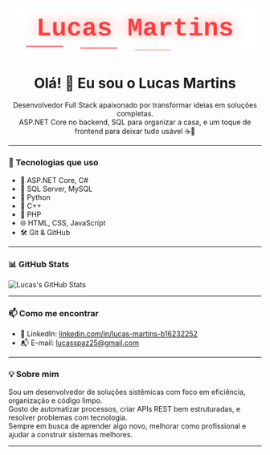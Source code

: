 <p align="center">
  <img src="https://github.com/Marloc412/Marloc412/raw/main/banner.svg" alt="Lucas Martins" style="max-width: 100%; height: auto;" />
</p>

<h1 align="center">Olá! 👋 Eu sou o Lucas Martins</h1>

<p align="center">
Desenvolvedor Full Stack apaixonado por transformar ideias em soluções completas. <br />
ASP.NET Core no backend, SQL para organizar a casa, e um toque de frontend para deixar tudo usável ☕🚀
</p>

---

### 🚀 Tecnologias que uso

- 🔧 ASP.NET Core, C#
- 🐘 SQL Server, MySQL
- 🐍 Python
- 🧠 C++
- 🐘 PHP
- 🌐 HTML, CSS, JavaScript
- 🛠️ Git & GitHub

---

### 📊 GitHub Stats

![Lucas's GitHub Stats](https://github-readme-stats.vercel.app/api?username=Marloc412&show_icons=true&theme=dracula)

---

### 📫 Como me encontrar

- 💼 LinkedIn: [linkedin.com/in/lucas-martins-b16232252](https://www.linkedin.com/in/lucas-martins-b16232252)
- 📬 E-mail: [lucasspaz25@gmail.com](mailto:lucasspaz25@gmail.com)

---

### 💡 Sobre mim

Sou um desenvolvedor de soluções sistêmicas com foco em eficiência, organização e código limpo. <br/>
Gosto de automatizar processos, criar APIs REST bem estruturadas, e resolver problemas com tecnologia. <br/>
Sempre em busca de aprender algo novo, melhorar como profissional e ajudar a construir sistemas melhores.

---
